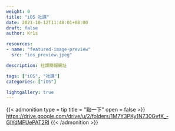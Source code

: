 ```yaml
---
weight: 0
title: "iOS 社課"
date: 2021-10-12T11:48:01+08:00
draft: false
author: Kr1s

resources:
- name: "featured-image-preview"
  src: "ios_preview.jpeg"

description: 社課簡報網址

tags: ["iOS", "社課"]
categories: ["iOS"]

lightgallery: true
---
```



<!--more-->



{{< admonition type = tip title = "點一下" open = false >}}
https://drive.google.com/drive/u/2/folders/1M7Y3PKy1N730GvfK_-GlYdMFUePAT2RI
{{< /admonition >}}

